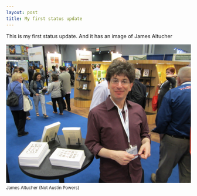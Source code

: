 ```yaml
---
layout: post
title: My first status update
---
```


This is my first status update. And it has an image of James Altucher

![Image of James Altucher](/images/2012-11-15-james-altucher.jpg)
<small>James Altucher (Not Austin Powers)</small>

